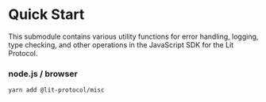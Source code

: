 # Quick Start

This submodule contains various utility functions for error handling, logging, type checking, and other operations in the JavaScript SDK for the Lit Protocol.

### node.js / browser

```
yarn add @lit-protocol/misc
```
